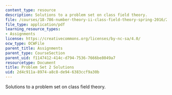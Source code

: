 ```yaml
---
content_type: resource
description: Solutions to a problem set on class field theory.
file: /courses/18-786-number-theory-ii-class-field-theory-spring-2016/2d4c911a8974a8c8de946383ccf9a30b_MIT18_786S16_pset2_sol.pdf
file_type: application/pdf
learning_resource_types:
- Assignments
license: https://creativecommons.org/licenses/by-nc-sa/4.0/
ocw_type: OCWFile
parent_title: Assignments
parent_type: CourseSection
parent_uid: f1147412-414c-d794-7536-7666be8049a7
resourcetype: Document
title: Problem Set 2 Solutions
uid: 2d4c911a-8974-a8c8-de94-6383ccf9a30b
---
```

Solutions to a problem set on class field theory.